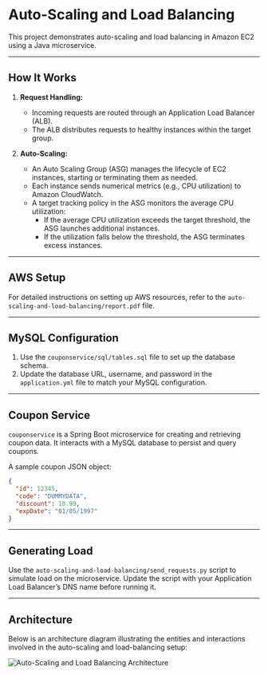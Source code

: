 # Auto-Scaling and Load Balancing

This project demonstrates auto-scaling and load balancing in Amazon EC2 using a Java microservice.

---

## How It Works

1. **Request Handling:**
   - Incoming requests are routed through an Application Load Balancer (ALB).
   - The ALB distributes requests to healthy instances within the target group.

2. **Auto-Scaling:**
   - An Auto Scaling Group (ASG) manages the lifecycle of EC2 instances, starting or terminating them as needed.
   - Each instance sends numerical metrics (e.g., CPU utilization) to Amazon CloudWatch.
   - A target tracking policy in the ASG monitors the average CPU utilization:
     - If the average CPU utilization exceeds the target threshold, the ASG launches additional instances.
     - If the utilization falls below the threshold, the ASG terminates excess instances.

---

## AWS Setup

For detailed instructions on setting up AWS resources, refer to the `auto-scaling-and-load-balancing/report.pdf` file.

---

## MySQL Configuration

1. Use the `couponservice/sql/tables.sql` file to set up the database schema.
2. Update the database URL, username, and password in the `application.yml` file to match your MySQL configuration.

---

## Coupon Service

`couponservice` is a Spring Boot microservice for creating and retrieving coupon data. It interacts with a MySQL database to persist and query coupons.

A sample coupon JSON object:
```json
{
  "id": 12345,
  "code": "DUMMYDATA",
  "discount": 10.99,
  "expDate": "01/05/1997"
}
```

---

## Generating Load

Use the `auto-scaling-and-load-balancing/send_requests.py` script to simulate load on the microservice. Update the script with your Application Load Balancer’s DNS name before running it.

---

## Architecture

Below is an architecture diagram illustrating the entities and interactions involved in the auto-scaling and load-balancing setup:

![Auto-Scaling and Load Balancing Architecture](./assignment1.jpg)

